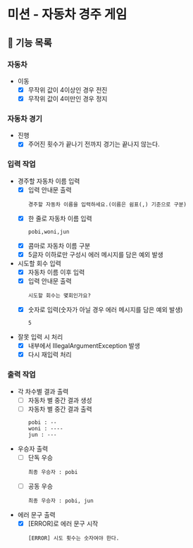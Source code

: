 # 미션 - 자동차 경주 게임
## 🚀 기능 목록
### 자동차
- 이동
  - [x] 무작위 값이 4이상인 경우 전진
  - [x] 무작위 값이 4미만인 경우 정지

### 자동차 경기
- 진행
  - [x] 주어진 횟수가 끝나기 전까지 경기는 끝나지 않는다.

### 입력 작업
- 경주할 자동차 이름 입력
  - [x] 입력 안내문 출력
    ```
    경주할 자동차 이름을 입력하세요.(이름은 쉼표(,) 기준으로 구분)
    ```
  - [x] 한 줄로 자동차 이름 입력
    ```
    pobi,woni,jun
    ```
  - [x] 콤마로 자동차 이름 구분
  - [x] 5글자 이하로만 구성시 에러 메시지를 담은 예외 발생
- 시도할 회수 입력
  - [x] 자동차 이름 이후 입력
  - [x] 입력 안내문 출력
    ```
    시도할 회수는 몇회인가요?
    ```
  - [x] 숫자로 입력(숫자가 아닐 경우 에러 메시지를 담은 예외 발생)
    ```
    5
    ```
- 잘못 입력 시 처리
  - [x] 내부에서 IllegalArgumentException 발생
  - [x] 다시 재입력 처리
  
### 출력 작업
- 각 차수별 결과 출력
  - [ ] 자동차 별 중간 결과 생성
  - [ ] 자동차 별 중간 결과 출력
    ```
    pobi : --
    woni : ----
    jun : ---
    ```
- 우승자 출력
  - [ ] 단독 우승
    ```
    최종 우승자 : pobi
    ```
  - [ ] 공동 우승
    ```
    최종 우승자 : pobi, jun
    ```
- 에러 문구 출력
  - [x] [ERROR]로 에러 문구 시작
    ```
    [ERROR] 시도 횟수는 숫자여야 한다.
    ```
